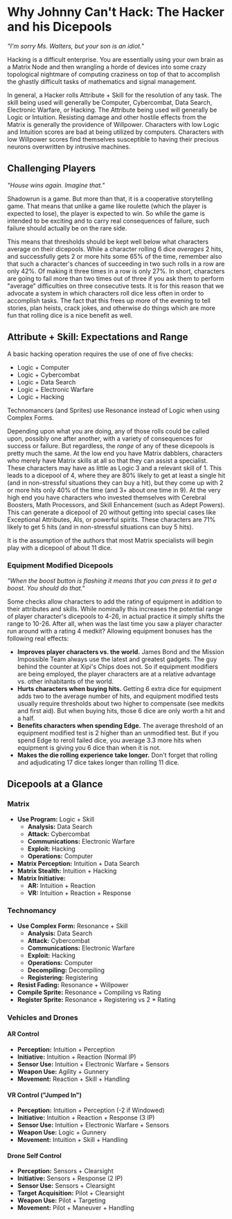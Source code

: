 # Why Johnny Can't Hack: The Hacker and his Dicepools

*"I'm sorry Ms. Walters, but your son is an idiot."*

Hacking is a difficult enterprise. You are essentially using your own brain as a
Matrix Node and then wrangling a horde of devices into some crazy topological
nightmare of computing craziness on top of that to accomplish the ghastly
difficult tasks of mathematics and signal management. 

In general, a Hacker rolls Attribute + Skill for the resolution of any task. The
skill being used will generally be Computer, Cybercombat, Data Search,
Electronic Warfare, or Hacking. The Attribute being used will generally be Logic
or Intuition. Resisting damage and other hostile effects from the Matrix is
generally the providence of Willpower. Characters with low Logic and Intuition
scores are bad at being utilized by computers. Characters with low Willpower
scores find themselves susceptible to having their precious neurons overwritten
by intrusive machines.

## Challenging Players

_"House wins again. Imagine that."_

Shadowrun is a game. But more than that, it is a cooperative storytelling game.
That means that unlike a game like roulette (which the player is expected to
lose), the player is expected to win. So while the game is intended to be
exciting and to carry real consequences of failure, such failure should actually
be on the rare side.

This means that thresholds should be kept well below what characters average on
their dicepools. While a character rolling 6 dice *averages* 2 hits, and
successfully gets 2 or more hits some 65% of the time, remember also that such a
character's chances of succeeding in two such rolls in a row are only 42%. Of
making it three times in a row is only 27%. In short, characters are going to
fail more than two times out of three if you ask them to perform "average"
difficulties on three consecutive tests. It is for this reason that we advocate
a system in which characters roll dice less often in order to accomplish tasks.
The fact that this frees up more of the evening to tell stories, plan heists,
crack jokes, and otherwise do things which are more fun that rolling dice is a
nice benefit as well.

## Attribute + Skill: Expectations and Range

A basic hacking operation requires the use of one of five checks:

* Logic + Computer
* Logic + Cybercombat
* Logic + Data Search
* Logic + Electronic Warfare
* Logic + Hacking

Technomancers (and Sprites) use Resonance instead of Logic when using Complex
Forms.

Depending upon what you are doing, any of those rolls could be called upon,
possibly one after another, with a variety of consequences for success or
failure. But regardless, the *range* of any of these dicepools is pretty much
the same. At the low end you have Matrix dabblers, characters who merely have
Matrix skills at all so that they can assist a specialist. These characters may
have as little as Logic 3 and a relevant skill of 1. This leads to a dicepool of
4, where they are 80% likely to get at least a single hit (and in non-stressful
situations they can buy a hit), but they come up with 2 or more hits only 40% of
the time (and 3+ about one time in 9). At the very high end you have characters
who invested themselves with Cerebral Boosters, Math Processors, and Skill
Enhancement (such as Adept Powers). This can generate a dicepool of 20 without
getting into special cases like Exceptional Attributes, AIs, or powerful
spirits. These characters are 71% likely to get 5 hits (and in non-stressful
situations can buy 5 hits).

It is the assumption of the authors that most Matrix specialists will begin play
with a dicepool of about 11 dice.

### Equipment Modified Dicepools

_"When the boost button is flashing it means that you can press it to get a
boost. You should do that."_

Some checks allow characters to add the rating of equipment in addition to their
attributes and skills. While nominally this increases the potential range of
player character's dicepools to 4-26, in actual practice it simply shifts the
range to 10-26. After all, when was the last time you saw a player character run
around with a rating 4 medkit? Allowing equipment bonuses has the following real
effects:

* **Improves player characters vs. the world.** James Bond and the Mission
  Impossible Team always use the latest and greatest gadgets. The guy behind the
  counter at Xipi's Chips does not. So if equipment modifiers are being
  employed, the player characters are at a relative advantage vs. other
  inhabitants of the world.
* **Hurts characters when buying hits.** Getting 6 extra dice for equipment adds
  two to the average number of hits, and equipment modified tests usually
  require thresholds about two higher to compensate (see medkits and first aid).
  But when buying hits, those 6 dice are only worth a hit and a half.
* **Benefits characters when spending Edge.** The average threshold of an
  equipment modified test is 2 higher than an unmodified test. But if you spend
  Edge to reroll failed dice, you average 3.3 more hits when equipment is giving
  you 6 dice than when it is not.
* **Makes the die rolling experience take longer.** Don't forget that rolling
  and adjudicating 17 dice takes longer than rolling 11 dice.

## Dicepools at a Glance

### Matrix

* **Use Program:** Logic + Skill
  * **Analysis:** Data Search
  * **Attack:** Cybercombat
  * **Communications:** Electronic Warfare
  * **Exploit:** Hacking
  * **Operations:** Computer
* **Matrix Perception:** Intuition + Data Search
* **Matrix Stealth:** Intuition + Hacking
* **Matrix Initiative:**
  * **AR:** Intuition + Reaction
  * **VR:** Intuition + Reaction + Response

### Technomancy

* **Use Complex Form:** Resonance + Skill
  * **Analysis:** Data Search
  * **Attack:** Cybercombat
  * **Communications:** Electronic Warfare
  * **Exploit:** Hacking
  * **Operations:** Computer
  * **Decompiling:** Decompiling
  * **Registering:** Registering
* **Resist Fading:** Resonance + Willpower
* **Compile Sprite:** Resonance + Compiling vs Rating
* **Register Sprite:** Resonance + Registering vs 2 * Rating

### Vehicles and Drones

#### AR Control

* **Perception:** Intuition + Perception
* **Initiative:** Intuition + Reaction (Normal IP)
* **Sensor Use:** Intuition + Electronic Warfare + Sensors
* **Weapon Use:** Agility + Gunnery
* **Movement:** Reaction + Skill + Handling

#### VR Control ("Jumped In")

* **Perception:** Intuition + Perception (-2 if Windowed)
* **Initiative:** Intuition + Reaction + Response (3 IP)
* **Sensor Use:** Intuition + Electronic Warfare + Sensors
* **Weapon Use:** Logic + Gunnery
* **Movement:** Intuition + Skill + Handling

#### Drone Self Control

* **Perception:** Sensors + Clearsight
* **Initiative:** Sensors + Response (2 IP)
* **Sensor Use:** Sensors + Clearsight
* **Target Acquisition:** Pilot + Clearsight
* **Weapon Use:** Pilot + Targeting
* **Movement:** Pilot + Maneuver + Handling
